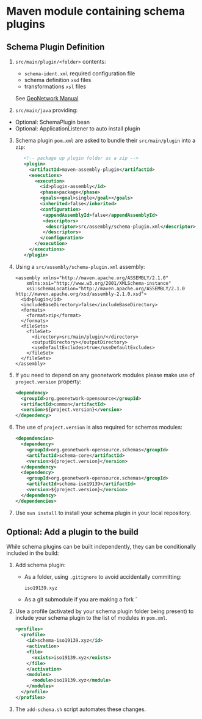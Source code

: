 # Maven module containing schema plugins

## Schema Plugin Definition

1. `src/main/plugin/<folder>` contents:
   
   * `schema-ident.xml` required configuration file
   * schema definition `xsd` files
   * transformations `xsl` files
  
   See [GeoNetwork Manual](https://geonetwork-opensource.org/manuals/trunk/en/customizing-application/implementing-a-schema-plugin.html)

2. `src/main/java` providing:
  
  * Optional: SchemaPlugin bean
  * Optional: ApplicationListener<ServerStartup> to auto install plugin

3. Schema plugin `pom.xml` are asked to bundle their `src/main/plugin` into a `zip`:
   
   ```xml
      <!-- package up plugin folder as a zip -->
      <plugin>
        <artifactId>maven-assembly-plugin</artifactId>
        <executions>
          <execution>
            <id>plugin-assembly</id>
            <phase>package</phase>
            <goals><goal>single</goal></goals>
            <inherited>false</inherited>
            <configuration>
             <appendAssemblyId>false</appendAssemblyId>
             <descriptors>
              <descriptor>src/assembly/schema-plugin.xml</descriptor>
             </descriptors>
            </configuration>
          </execution>
        </executions>
      </plugin>
   ```
   
4. Using a `src/assembly/schema-plugin.xml` assembly:
   
   ```
   <assembly xmlns="http://maven.apache.org/ASSEMBLY/2.1.0"
       xmlns:xsi="http://www.w3.org/2001/XMLSchema-instance"
       xsi:schemaLocation="http://maven.apache.org/ASSEMBLY/2.1.0 http://maven.apache.org/xsd/assembly-2.1.0.xsd">
     <id>plugin</id>
     <includeBaseDirectory>false</includeBaseDirectory>
     <formats>
       <format>zip</format>
     </formats>
     <fileSets>
       <fileSet>
         <directory>src/main/plugin/</directory>
         <outputDirectory></outputDirectory>
         <useDefaultExcludes>true</useDefaultExcludes>
       </fileSet>
     </fileSets>
   </assembly>
   ```

4. If you need to depend on any geonetwork modules please make use of `project.version` property:
   
   ```xml
   <dependency>
     <groupId>org.geonetwork-opensource</groupId>
     <artifactId>common</artifactId>
     <version>${project.version}</version>
   </dependency>
   ```

5. The use of `project.version` is also required for schemas modules:

     ```xml
     <dependencies>
       <dependency>
         <groupId>org.geonetwork-opensource.schemas</groupId>
         <artifactId>schema-core</artifactId>
         <version>${project.version}</version>
       </dependency>
       <dependency>
         <groupId>org.geonetwork-opensource.schemas</groupId>
         <artifactId>schema-iso19139</artifactId>
         <version>${project.version}</version>
       </dependency>
     </dependencies>
     ```
   
5. Use `mvn install` to install your schema plugin in your local repository.

## Optional: Add a plugin to the build

While schema plugins can be built independently, they can be conditionally included in the build:

1. Add schema plugin:

   * As a folder, using `.gitignore` to avoid accidentally committing:
     
     ```
     iso19139.xyz
     ```
     
   * As a git submodule if you are making a fork
`
2. Use a profile (activated by your schema plugin folder being present) to include your schema plugin to the list of modules in `pom.xml`.
   
   ```xml
   <profiles>
     <profile>
       <id>schema-iso19139.xyz</id>
       <activation>
       <file>
         <exists>iso19139.xyz</exists>
       </file>
       </activation>
       <modules>
         <module>iso19139.xyz</module>
       </modules>
     </profile>
   </profiles>
   ```
   
3. The `add-schema.sh` script automates these changes.

